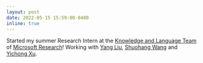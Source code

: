 ```yaml
---
layout: post
date: 2022-05-15 15:59:00-0400
inline: true
---
```


Started my summer Research Intern at the [Knowledge and Language Team](https://www.microsoft.com/en-us/research/group/knowledge-and-language/) of [Microsoft Research](https://www.microsoft.com/en-us/research/)! Working with [Yang Liu](https://www.microsoft.com/en-us/research/people/yaliu10/), [Shuohang Wang](https://www.microsoft.com/en-us/research/people/shuowa/) and [Yichong Xu](https://www.microsoft.com/en-us/research/people/yicxu/).
